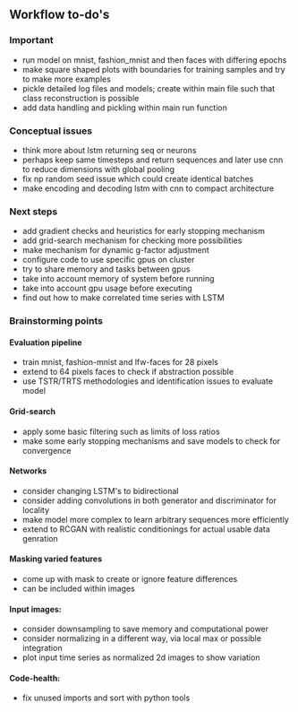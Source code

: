 ## Workflow to-do's

### Important
* run model on mnist, fashion_mnist and then faces with differing epochs
* make square shaped plots with boundaries for training samples and try to make more examples
* pickle detailed log files and models; create within main file such that class reconstruction is possible
* add data handling and pickling within main run function

### Conceptual issues
* think more about lstm returning seq or neurons
* perhaps keep same timesteps and return sequences and later use cnn to reduce dimensions with global pooling
* fix np random seed issue which could create identical batches
* make encoding and decoding lstm with cnn to compact architecture

### Next steps
* add gradient checks and heuristics for early stopping mechanism
* add grid-search mechanism for checking more possibilities
* make mechanism for dynamic g-factor adjustment
* configure code to use specific gpus on cluster
* try to share memory and tasks between gpus
* take into account memory of system before running
* take into account gpu usage before executing
* find out how to make correlated time series with LSTM

### Brainstorming points

#### Evaluation pipeline
* train mnist, fashion-mnist and lfw-faces for 28 pixels
* extend to 64 pixels faces to check if abstraction possible
* use TSTR/TRTS methodologies and identification issues to evaluate model

#### Grid-search
* apply some basic filtering such as limits of loss ratios
* make some early stopping mechanisms and save models to check for convergence

#### Networks
* consider changing LSTM's to bidirectional
* consider adding convolutions in both generator and discriminator for locality
* make model more complex to learn arbitrary sequences more efficiently
* extend to RCGAN with realistic conditionings for actual usable data genration

#### Masking varied features
* come up with mask to create or ignore feature differences
* can be included within images

#### Input images:
* consider downsampling to save memory and computational power
* consider normalizing in a different way, via local max or possible integration
* plot input time series as normalized 2d images to show variation

#### Code-health:
* fix unused imports and sort with python tools
